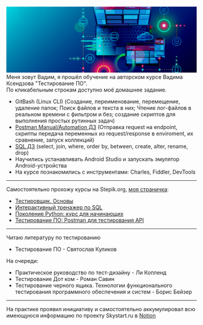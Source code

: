 ![QA](5.png)  
Меня зовут Вадим, я прошёл обучение на авторском курсе Вадима Ксендзова "Тестирование ПО".  
По кликабельным строкам доступно моё домашнее задание.
- GitBash (Linux CLI) (Создание, переименование, перемещение, удаление папок; Поиск файлов и текста в них; Чтение лог-файлов в реальном времени с фильтром и без; создание скриптов для выполнения простых рутинных задач)
- [Postman Manual/Automation ДЗ](https://github.com/Linkin89/Postman) (Отправка request на endpoint, скрипты передача переменных из request/response в enviroment, их сравнение, запуск коллекций)
- [SQL ДЗ](https://github.com/Linkin89/SQL) (select, join, where, order by, between, create, alter, rename, drop)
- Научились устанавливать Android Studio и запускать эмулятор Android-устройства
- На курсе познакомились с инструментами: Charles, Fiddler, DevTools
--- 
Самостоятельно прохожу курсы на Stepik.org, [моя страничка](https://stepik.org/users/448350202):
- [Тестировщик. Основы](https://stepik.org/course/116387)
- [Интерактивный тренажер по SQL](https://stepik.org/course/63054)
- [Поколение Python: курс для начинающих](https://stepik.org/course/58852)
- [Тестирование ПО: Postman для тестирования API](https://stepik.org/course/120679)
---
Читаю литературу по тестированию
- Тестирование ПО - Святослав Куликов

На очереди:
- Практическое руководство по тест-дизайну - Ли Копленд
- Тестирование Дот ком - Роман Савин
- Тестирование черного ящика. Технологии функционального тестирования программного обеспечения и систем - Борис Бейзер
---
На практике проявил инициативу и самостоятельно аккумулировал всю имеющуюся информацию по проекту Skystart.ru в [Notion](https://linkin89.notion.site/Skystart-ru-1b2fb54560294b3b881f4ce997409e6d)
